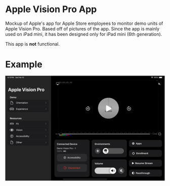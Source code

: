 # Apple Vision Pro App
Mockup of Apple's app for Apple Store employees to monitor demo units of Apple Vision Pro. Based off of pictures of the app. Since the app is mainly used on iPad mini, it has been designed only for iPad mini (6th generation).

This app is **not** functional.

# Example

![A picture of the Apple Vision Pro Demo mockup project based off of the app used by Apple Store employees to monitor and control Apple Vision Pro demo units. With a sidebar full of quick navigation for demo resources, and a main panel mostly taken up by a video feed, with controls below it that affect the demo unit.](Assets/Preview.png)
